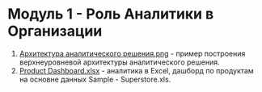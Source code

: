 # Модуль 1 - Роль Аналитики в Организации 

1. [Архитектура аналитического решения.png](https://github.com/tatyana-br/DE-101/blob/main/Module01/%D0%90%D1%80%D1%85%D0%B8%D1%82%D0%B5%D0%BA%D1%82%D1%83%D1%80%D0%B0%20%D0%B0%D0%BD%D0%B0%D0%BB%D0%B8%D1%82%D0%B8%D1%87%D0%B5%D1%81%D0%BA%D0%BE%D0%B3%D0%BE%20%D1%80%D0%B5%D1%88%D0%B5%D0%BD%D0%B8%D1%8F.png) - пример построения верхнеуровневой архитектуры аналитического решения.  
2. [Product Dashboard.xlsx](https://github.com/tatyana-br/DE-101/blob/main/Module01/Product%20Dashboard.xlsx) - аналитика в Excel, дашборд по продуктам на основне данных Sample - Superstore.xls.
